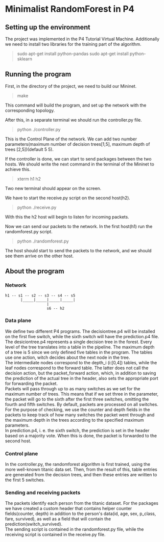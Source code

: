 # Minimalist RandomForest in P4

## Setting up the environment

The project was implemented in the P4 Tutorial Virtual Machine. Additionally we need to install two libraries for the training part of the algorithm.
> sudo apt-get install python-pandas
> sudo apt-get install python-sklearn

## Running the program

First, in the directory of the project, we need to build our Mininet. 
> make 

This command will build the program, and set up the network with the corresponding topology.

After this, in a separate terminal we should run the controller.py file.
> python ./controller.py

This is the Control Plane of the network. We can add two number parameters(maximum number of decision trees[1,5], maximum depth of trees [2,5])(default 5 5).

If the controller is done, we can start to send packages between the two hosts. We should write the next command in the terminal of the Mininet to achieve this.
> xterm h1 h2

Two new terminal should appear on the screen.

We have to start the receive.py script on the second host(h2).
> python ./receive.py

With this the h2 host will begin to listen for incoming packets.

Now we can send our packets to the network. In the first host(h1) run the randomforest.py script.
> python ./randomforest.py

The host should start to send the packets to the network, and we should see them arrive on the other host.

## About the program

### Network
```
h1 -- s1 -- s2 -- s3 -- s4 -- s5
       |_____|_____|_____|_____|
                   |
                   s6 -- h2
```
### Data plane
We define two different P4 programs. The decisiontree.p4 will be installed on the first five switch, while the sixth switch will have the prediction.p4 file. \
The desiciontree.p4 represents a single decision tree in the forest. Every level of the tree translates into a table in the pipeline. The maximum depth of a tree is 5 
since we only defined five tables in the program. The tables use one action, witch decides about the next node in the tree. \
The intermediate nodes correspond to the depth_i (i:[0,4]) tables, while the leaf nodes correspond to the forward table. The latter does not call the decision action, but the packet_forward action, which, in addition to saving the prediction of the actual tree in the header, also sets the appropriate port for forwarding the packet. \
Packets will pass through up to as many switches as we set for the maximum number of trees. This means that if we set three in the parameter, the packet will go to the sixth after the first three switches, omitting the fourth and fifth switches. By default, packets are processed on all switches. \
For the purpose of checking, we use the counter and depth fields in the packets to keep track of how many switches the packet went through and the maximum depth in the trees according to the specified maximum parameters. \
In prediction.p4, i. e. the sixth switch, the prediction is set in the header based on a majority vote. When this is done, the packet is forwarded to the second host.

### Control plane
In the controller.py, the randomforest algorithm is first trained, using the more well-known titanic data set. Then, from the result of this, table entries are generated from the decision trees, and then these entries are written to the first 5 switches.

### Sending and receiving packets
The packets identify each person from the titanic dataset. For the packages we have created a custom header that contains helper counter fields(counter, depth) in addition to the person's data(id, age, sex, p_class, fare, survived), as well as a field that will contain the prediction(switch_survived). \
The sending script is contained in the randomforest.py file, while the receiving script is contained in the receive.py file.
